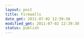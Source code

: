 ```yaml
---
layout: post
title: Firewalls
date_gmt: 2011-07-02 12:39:30
modified_gmt: 2011-07-02 12:39:30
status: publish
---
```


